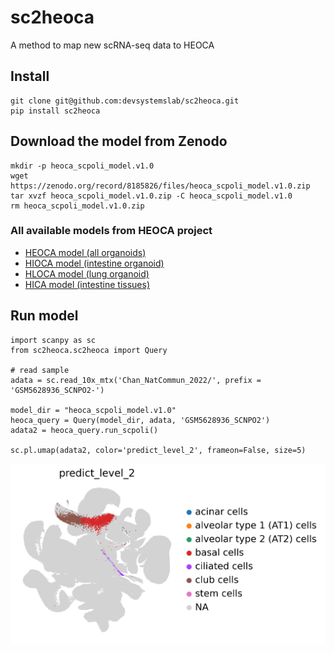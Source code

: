 # sc2heoca
A method to map new scRNA-seq data to HEOCA

## Install
```
git clone git@github.com:devsystemslab/sc2heoca.git
pip install sc2heoca
```

## Download the model from Zenodo
```
mkdir -p heoca_scpoli_model.v1.0
wget https://zenodo.org/record/8185826/files/heoca_scpoli_model.v1.0.zip
tar xvzf heoca_scpoli_model.v1.0.zip -C heoca_scpoli_model.v1.0
rm heoca_scpoli_model.v1.0.zip
```
### All available models from HEOCA project
* [HEOCA model (all organoids)](https://zenodo.org/record/8185826/files/heoca_scpoli_model.v1.0.zip)
* [HIOCA model (intestine organoid)](https://zenodo.org/record/8185826/files/hioca_scpoli_model.v1.0.zip)
* [HLOCA model (lung organoid)](https://zenodo.org/record/8185826/files/hioca_scpoli_model.v1.0.zip)
* [HICA model (intestine tissues)](https://zenodo.org/record/8185826/files/hioca_scpoli_model.v1.0.zip)

## Run model

```
import scanpy as sc
from sc2heoca.sc2heoca import Query

# read sample
adata = sc.read_10x_mtx('Chan_NatCommun_2022/', prefix = 'GSM5628936_SCNPO2-')

model_dir = "heoca_scpoli_model.v1.0"
heoca_query = Query(model_dir, adata, 'GSM5628936_SCNPO2')
adata2 = heoca_query.run_scpoli()

sc.pl.umap(adata2, color='predict_level_2', frameon=False, size=5)

```
![](figures/GSM5628936_SCNPO2.png)
